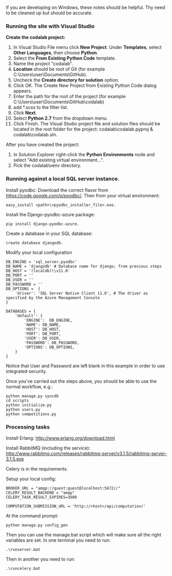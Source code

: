 If you are developing on Windows, these notes should be helpful. Thy need to be cleaned up but should be accurate.

### Running the site with Visual Studio
**Create the codalab project:**
1. In Visual Studio File menu click **New Project**. Under **Templates**, select **Other Languages**, then choose **Python**.
2. Select the **From Existing Python Code** template.
3. Name the project "codalab".
4. **Location** should be root of Git (for example C:\Users\user\Documents\GitHub\).
5. Uncheck the **Create directory for solution** option.
6. Click OK. The Create New Project from Existing Python Code dialog appears.
7. Enter the path for the root of the project (for example C:\Users\user\Documents\GitHub\codalab)
8. add *.scss to the filter list.
9. Click **Next**.
10. Select **Python 2.7** from the dropdown menu.
11. Click Finish. The Visual Studio project file and solution files should be located in the root folder for the project: codalab\codalab.pyproj & codalab\codalab.sln.

After you have created the project:
1. In Solution Explorer right-click the **Python Environments** node and select "Add existing virtual environment...".
2. Pick the codalab\venv directory.


### Running against a local SQL server instance.

Install pyodbc: Download the correct flavor from https://code.google.com/p/pyodbc/. Then from your virtual environment:

    easy_install <path>\<pyodbc_installer_file>.exe.

Install the Django-pyodbc-azure package: 

    pip install django-pyodbc-azure.

Create a database in your SQL database:

    create database djangodb.

Modify your local configuration

    DB_ENGINE = 'sql_server.pyodbc'
    DB_NAME = 'djangodb' # Database name for django; from previous steps
    DB_HOST = '(localdb)\\v11.0'
    DB_PORT = ''
    DB_USER = ''
    DB_PASSWORD = '' 
    DB_OPTIONS =  {
        'driver': 'SQL Server Native Client 11.0', # The driver as specified by the Azure Management Console
    }
  
    DATABASES = {
        'default': {
            'ENGINE':  DB_ENGINE, 
            'NAME': DB_NAME,            
            'HOST': DB_HOST,                     
            'PORT': DB_PORT,
            'USER': DB_USER,
            'PASSWORD': DB_PASSWORD,
            'OPTIONS': DB_OPTIONS,
        }
    }

Notice that User and Password are left blank in this example in order to use integrated security.

Once you've carried out the steps above, you should be able to use the normal workflow, e.g.:

    python manage.py syncdb
    cd scripts
    python initialize.py
    python users.py
    python competitions.py

### Processing tasks

Install Erlang: http://www.erlang.org/download.html

Install RabbitMQ (including the service): http://www.rabbitmq.com/releases/rabbitmq-server/v3.1.5/rabbitmq-server-3.1.5.exe

Celery is in the requirements.

Setup your local config:

    BROKER_URL = "amqp://guest:guest@localhost:5672//"
    CELERY_RESULT_BACKEND = "amqp"
    CELERY_TASK_RESULT_EXPIRES=3600

    COMPUTATION_SUBMISSION_URL = 'http://<host>/api/computation/'

At the command prompt:

    python manage.py config_gen

Then you can use the manage.bat script which will make sure all the right variables are set. In one terminal you need to run:

    .\runserver.bat

Then in another you need to run:

    .\runcelery.bat

